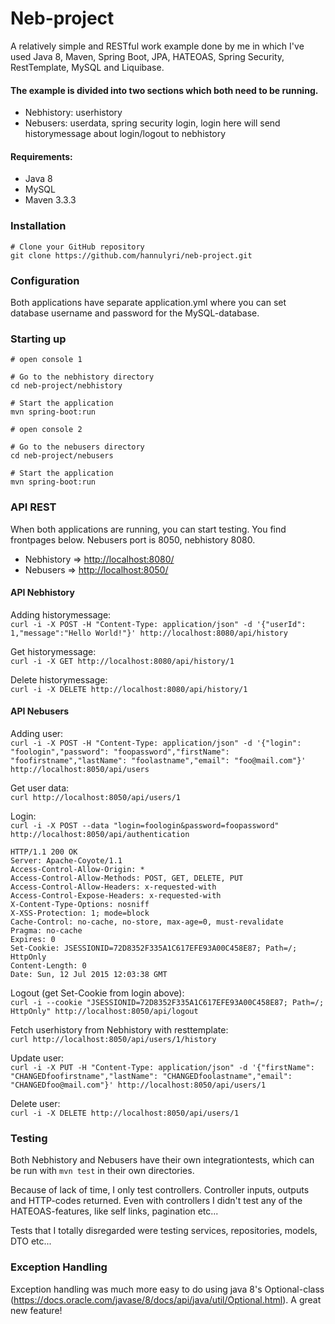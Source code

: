 # Neb-project

A relatively simple and RESTful work example done by me in which I've used Java 8, Maven, Spring Boot, JPA, HATEOAS, Spring Security, RestTemplate, MySQL and Liquibase.

#### The example is divided into two sections which both need to be running.
* Nebhistory: userhistory
* Nebusers: userdata, spring security login, login here will send historymessage about login/logout to nebhistory

#### Requirements:
* Java 8
* MySQL
* Maven 3.3.3

### Installation

```shell
# Clone your GitHub repository
git clone https://github.com/hannulyri/neb-project.git
```

### Configuration

Both applications have separate application.yml where you can set database username and password for the MySQL-database.

### Starting up

```shell
# open console 1

# Go to the nebhistory directory
cd neb-project/nebhistory

# Start the application
mvn spring-boot:run

# open console 2

# Go to the nebusers directory
cd neb-project/nebusers

# Start the application
mvn spring-boot:run
```

### API REST

When both applications are running, you can start testing. You find frontpages below. Nebusers port is 8050, nebhistory 8080.
* Nebhistory => [http://localhost:8080/](http://localhost:8080/)
* Nebusers => [http://localhost:8050/](http://localhost:8050/)

#### API Nebhistory

Adding historymessage:  
`curl -i -X POST -H "Content-Type: application/json" -d '{"userId": 1,"message":"Hello World!"}' http://localhost:8080/api/history`

Get historymessage:  
`curl -i -X GET http://localhost:8080/api/history/1`

Delete historymessage:  
`curl -i -X DELETE http://localhost:8080/api/history/1`

#### API Nebusers

Adding user:  
`curl -i -X POST -H "Content-Type: application/json" -d '{"login": "foologin","password": "foopassword","firstName": "foofirstname","lastName": "foolastname","email": "foo@mail.com"}' http://localhost:8050/api/users`

Get user data:  
`curl http://localhost:8050/api/users/1`

Login:  
`curl -i -X POST --data "login=foologin&password=foopassword" http://localhost:8050/api/authentication`
```shell
HTTP/1.1 200 OK
Server: Apache-Coyote/1.1
Access-Control-Allow-Origin: *
Access-Control-Allow-Methods: POST, GET, DELETE, PUT
Access-Control-Allow-Headers: x-requested-with
Access-Control-Expose-Headers: x-requested-with
X-Content-Type-Options: nosniff
X-XSS-Protection: 1; mode=block
Cache-Control: no-cache, no-store, max-age=0, must-revalidate
Pragma: no-cache
Expires: 0
Set-Cookie: JSESSIONID=72D8352F335A1C617EFE93A00C458E87; Path=/; HttpOnly
Content-Length: 0
Date: Sun, 12 Jul 2015 12:03:38 GMT
```

Logout (get Set-Cookie from login above):  
`curl -i --cookie "JSESSIONID=72D8352F335A1C617EFE93A00C458E87; Path=/; HttpOnly" http://localhost:8050/api/logout`

Fetch userhistory from Nebhistory with resttemplate:  
`curl http://localhost:8050/api/users/1/history`

Update user:  
`curl -i -X PUT -H "Content-Type: application/json" -d '{"firstName": "CHANGEDfoofirstname","lastName": "CHANGEDfoolastname","email": "CHANGEDfoo@mail.com"}' http://localhost:8050/api/users/1`

Delete user:  
`curl -i -X DELETE http://localhost:8050/api/users/1`

### Testing

Both Nebhistory and Nebusers have their own integrationtests, which can be run with `mvn test` in their own directories. 

Because of lack of time, I only test controllers. Controller inputs, outputs and HTTP-codes returned. Even with controllers I didn't test any of the HATEOAS-features, like self links, pagination etc...

Tests that I totally disregarded were testing services, repositories, models, DTO etc...

### Exception Handling 

Exception handling was much more easy to do using java 8's Optional-class (https://docs.oracle.com/javase/8/docs/api/java/util/Optional.html). A great new feature!